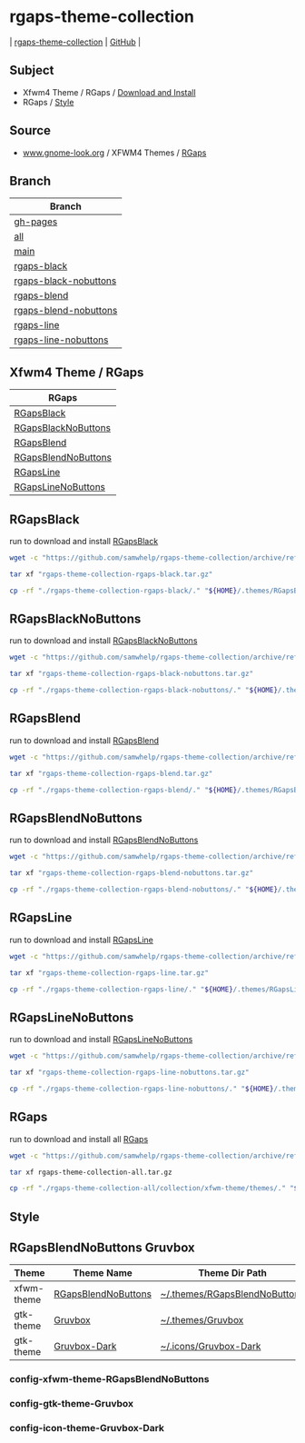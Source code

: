

# rgaps-theme-collection

| [rgaps-theme-collection](https://samwhelp.github.io/rgaps-theme-collection/) | [GitHub](https://github.com/samwhelp/rgaps-theme-collection) |


## Subject

* Xfwm4 Theme / RGaps / [Download and Install](#xfwm4-theme--rgaps)
* RGaps / [Style](#style)


## Source

* www.gnome-look.org / XFWM4 Themes / [RGaps](https://www.gnome-look.org/p/1174081/)


## Branch

| Branch |
| --- |
| [gh-pages](https://github.com/samwhelp/rgaps-theme-collection/tree/gh-pages) |
| [all](https://github.com/samwhelp/rgaps-theme-collection/tree/all) |
| [main](https://github.com/samwhelp/rgaps-theme-collection/tree/main) |
| [rgaps-black](https://github.com/samwhelp/rgaps-theme-collection/tree/rgaps-black) |
| [rgaps-black-nobuttons](https://github.com/samwhelp/rgaps-theme-collection/tree/rgaps-black-nobuttons) |
| [rgaps-blend](https://github.com/samwhelp/rgaps-theme-collection/tree/rgaps-blend) |
| [rgaps-blend-nobuttons](https://github.com/samwhelp/rgaps-theme-collection/tree/rgaps-blend-nobuttons) |
| [rgaps-line](https://github.com/samwhelp/rgaps-theme-collection/tree/rgaps-line) |
| [rgaps-line-nobuttons](https://github.com/samwhelp/rgaps-theme-collection/tree/rgaps-line-nobuttons) |


## Xfwm4 Theme / RGaps

| RGaps |
| --- |
| [RGapsBlack](#rgapsblack) | [GitHub](https://github.com/samwhelp/rgaps-theme-collection/tree/rgaps-black) |
| [RGapsBlackNoButtons](#rgapsblacknobuttons) | [GitHub](https://github.com/samwhelp/rgaps-theme-collection/tree/rgaps-black-nobuttons) |
| [RGapsBlend](#rgapsblend) | [GitHub](https://github.com/samwhelp/rgaps-theme-collection/tree/rgaps-blend) |
| [RGapsBlendNoButtons](#rgapsblendnobuttons) | [GitHub](https://github.com/samwhelp/rgaps-theme-collection/tree/rgaps-blend-nobuttons) |
| [RGapsLine](#rgapsline) | [GitHub](https://github.com/samwhelp/rgaps-theme-collection/tree/rgaps-line) |
| [RGapsLineNoButtons](#rgapslinenobuttons) | [GitHub](https://github.com/samwhelp/rgaps-theme-collection/tree/rgaps-line-nobuttons) |


## RGapsBlack

run to download and install [RGapsBlack](https://github.com/samwhelp/rgaps-theme-collection/tree/rgaps-black)

``` sh
wget -c "https://github.com/samwhelp/rgaps-theme-collection/archive/refs/heads/rgaps-black.tar.gz" -O "rgaps-theme-collection-rgaps-black.tar.gz"

tar xf "rgaps-theme-collection-rgaps-black.tar.gz"

cp -rf "./rgaps-theme-collection-rgaps-black/." "${HOME}/.themes/RGapsBlack"
```


## RGapsBlackNoButtons

run to download and install [RGapsBlackNoButtons](https://github.com/samwhelp/rgaps-theme-collection/tree/rgaps-black-nobuttons)

``` sh
wget -c "https://github.com/samwhelp/rgaps-theme-collection/archive/refs/heads/rgaps-black-nobuttons.tar.gz" -O "rgaps-theme-collection-rgaps-black-nobuttons.tar.gz"

tar xf "rgaps-theme-collection-rgaps-black-nobuttons.tar.gz"

cp -rf "./rgaps-theme-collection-rgaps-black-nobuttons/." "${HOME}/.themes/RGapsBlackNoButtons"
```


## RGapsBlend

run to download and install [RGapsBlend](https://github.com/samwhelp/rgaps-theme-collection/tree/rgaps-blend)

``` sh
wget -c "https://github.com/samwhelp/rgaps-theme-collection/archive/refs/heads/rgaps-blend.tar.gz" -O "rgaps-theme-collection-rgaps-blend.tar.gz"

tar xf "rgaps-theme-collection-rgaps-blend.tar.gz"

cp -rf "./rgaps-theme-collection-rgaps-blend/." "${HOME}/.themes/RGapsBlend"
```


## RGapsBlendNoButtons

run to download and install [RGapsBlendNoButtons](https://github.com/samwhelp/rgaps-theme-collection/tree/rgaps-blend-nobuttons)

``` sh
wget -c "https://github.com/samwhelp/rgaps-theme-collection/archive/refs/heads/rgaps-blend-nobuttons.tar.gz" -O "rgaps-theme-collection-rgaps-blend-nobuttons.tar.gz"

tar xf "rgaps-theme-collection-rgaps-blend-nobuttons.tar.gz"

cp -rf "./rgaps-theme-collection-rgaps-blend-nobuttons/." "${HOME}/.themes/RGapsBlendNoButtons"
```


## RGapsLine

run to download and install [RGapsLine](https://github.com/samwhelp/rgaps-theme-collection/tree/rgaps-line)

``` sh
wget -c "https://github.com/samwhelp/rgaps-theme-collection/archive/refs/heads/rgaps-line.tar.gz" -O "rgaps-theme-collection-rgaps-line.tar.gz"

tar xf "rgaps-theme-collection-rgaps-line.tar.gz"

cp -rf "./rgaps-theme-collection-rgaps-line/." "${HOME}/.themes/RGapsLine"
```


## RGapsLineNoButtons

run to download and install [RGapsLineNoButtons](https://github.com/samwhelp/rgaps-theme-collection/tree/rgaps-black)

``` sh
wget -c "https://github.com/samwhelp/rgaps-theme-collection/archive/refs/heads/rgaps-line-nobuttons.tar.gz" -O "rgaps-theme-collection-rgaps-line-nobuttons.tar.gz"

tar xf "rgaps-theme-collection-rgaps-line-nobuttons.tar.gz"

cp -rf "./rgaps-theme-collection-rgaps-line-nobuttons/." "${HOME}/.themes/RGapsLineNoButtons"
```


## RGaps

run to download and install all [RGaps](https://github.com/samwhelp/rgaps-theme-collection/tree/all)

``` sh
wget -c "https://github.com/samwhelp/rgaps-theme-collection/archive/refs/heads/all.tar.gz" -O "rgaps-theme-collection-all.tar.gz"

tar xf rgaps-theme-collection-all.tar.gz

cp -rf "./rgaps-theme-collection-all/collection/xfwm-theme/themes/." "${HOME}/.themes"
```


## Style


## RGapsBlendNoButtons Gruvbox

| Theme | Theme Name | Theme Dir Path |
| --- | --- | --- |
| xfwm-theme | [RGapsBlendNoButtons](#config-xfwm-theme-rgapsblendnobuttons) | [~/.themes/RGapsBlendNoButtons](https://github.com/samwhelp/rgaps-theme-collection/tree/rgaps-blend-nobuttons) |
| gtk-theme | [Gruvbox](#config-gtk-theme-gruvbox) | [~/.themes/Gruvbox](https://github.com/samwhelp/gruvbox-theme-collection/tree/gtk-theme-gruvbox) |
| gtk-theme | [Gruvbox-Dark](#config-icon-theme-gruvbox-dark) | [~/.icons/Gruvbox-Dark](https://github.com/samwhelp/gruvbox-theme-collection/tree/icon-theme-gruvbox-dark) |


### config-xfwm-theme-RGapsBlendNoButtons


### config-gtk-theme-Gruvbox


### config-icon-theme-Gruvbox-Dark
